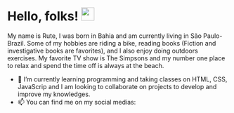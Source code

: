 # Hello, folks! <img src="https://raw.githubusercontent.com/MartinHeinz/MartinHeinz/master/wave.gif" width="30px"/>
My name is Rute, I was born in Bahia and am currently living in São Paulo-Brazil. Some of my hobbies are riding a bike, reading books (Fiction and investigative books are favorites), and I also enjoy doing outdoors exercises. My favorite TV show is The Simpsons and my number one place to relax and spend the time off is always at the beach.
- 🌱 I’m currently learning programming and taking classes on HTML, CSS, JavaScrip and I am looking to collaborate on projects to develop and improve my knowledges.
- 📫 You can find me on my social medias:
<href url= biolinky.co/rutesouza>
 

<!---
RuteSouza/RuteSouza is a ✨ special ✨ repository because its `README.md` (this file) appears on your GitHub profile.
You can click the Preview link to take a look at your changes.
--->
